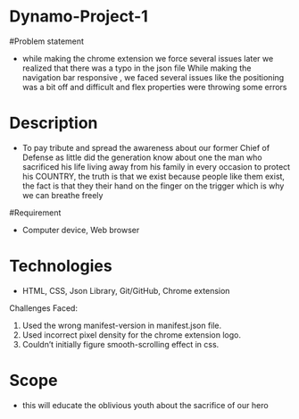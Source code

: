 # Dynamo-Project-1
#Problem statement 
- while making the chrome extension we force several issues later we realized that there was a typo in the json file 
While making the navigation bar responsive , we faced several issues like the positioning was a bit off and difficult and flex properties were throwing some errors  

# Description 
- To pay tribute and spread the awareness about our former Chief of Defense as little did the generation know about one the man who sacrificed his life living away from his family in every occasion to protect his COUNTRY, the truth is that we exist because people like them exist, the fact is that they their hand on the finger on the trigger which  is why we can breathe freely  


#Requirement 
- Computer device, Web browser 

# Technologies 
- HTML, CSS, Json Library, Git/GitHub, Chrome extension

Challenges Faced:

1)	Used the wrong manifest-version in manifest.json file.
2)	Used incorrect pixel density for the chrome extension logo.
3)	Couldn’t initially figure smooth-scrolling effect in css.

# Scope 
- this will educate the oblivious youth about the sacrifice of our hero 
